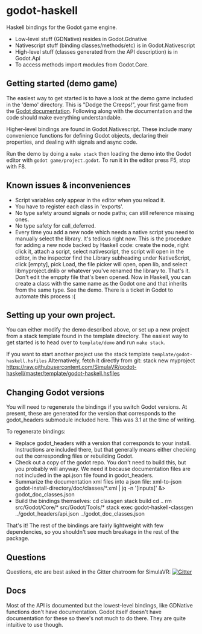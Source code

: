 # godot-haskell

Haskell bindings for the Godot game engine.
* Low-level stuff (GDNative) resides in Godot.Gdnative
* Nativescript stuff (binding classes/methods/etc) is in Godot.Nativescript
* High-level stuff (classes generated from the API description) is in Godot.Api
* To access methods import modules from Godot.Core.

## Getting started (demo game)

The easiest way to get started is to have a look at the demo game included in
the 'demo' directory. This is "Dodge the Creeps!", your first game
from the [Godot
documentation](https://docs.godotengine.org/en/3.1/getting_started/step_by_step/your_first_game.html). Following
along with the documentation and the code should make everything understandable.

Higher-level bindings are found in Godot.Nativescript. These include many
convenience functions for defining Godot objects, declaring their properties,
and dealing with signals and async code.

Run the demo by doing a `make stack` then loading the demo into the Godot editor
with `godot game/project.godot`. To run it in the editor press F5, stop with
F8.

## Known issues & inconveniences

* Script variables only appear in the editor when you reload it.
* You have to register each class in 'exports'.
* No type safety around signals or node paths; can still reference missing ones.
* No type safety for call_deferred.
* Every time you add a new node which needs a native script you need to manually
  select the library. It's tedious right now. This is the procedure for adding a
  new node backed by Haskell code: create the node, right click it, attach a
  script, select nativescript, the script will open in the editor, in the
  inspector find the Library subheading under NativeScript, click [empty], pick
  Load, the file picker will open, open lib, and select libmyproject.dnlib or
  whatever you've renamed the library to. That's it. Don't edit the emppty file
  that's been opened. Now in Haskell, you can create a class with the same name
  as the Godot one and that inherits from the same type. See the demo. There is
  a ticket in Godot to automate this process :(

## Setting up your own project.

You can either modify the demo described above, or set up a new project from a
stack template found in the template directory. The easiest way to get started
is to head over to `template/demo` and run `make stack`.

If you want to start another project use the stack template `template/godot-haskell.hsfiles`
Alternatively, fetch it directly from git:
stack new myproject https://raw.githubusercontent.com/SimulaVR/godot-haskell/master/template/godot-haskell.hsfiles

## Changing Godot versions

You will need to regenerate the bindings if you switch Godot versions. At
present, these are generated for the version that corresponds to the
godot_headers submodule included here. This was 3.1 at the time of writing.

To regenerate bindings:

* Replace godot_headers with a version that corresponds to your
  install. Instructions are included there, but that generally means either
  checking out the corresponding files or rebuilding Godot.
* Check out a copy of the godot repo. You don't need to build this, but you
  probably will anyway. We need it because documentation files are not 
  included in the api.json file found in godot_headers.
* Summarize the documentation xml files into a json file:
xml-to-json godot-install-directory/doc/classes/*.xml | jq -n '[inputs]' &> godot_doc_classes.json
* Build the bindings themselves:
cd classgen
stack build
cd ..
rm src/Godot/Core/* src/Godot/Tools/*
stack exec godot-haskell-classgen ../godot_headers/api.json ../godot_doc_classes.json

That's it! The rest of the bindings are fairly lightweight with few
dependencies, so you shouldn't see much breakage in the rest of the package.

## Questions

Questions, etc are best asked in the Gitter chatroom for SimulaVR: [![Gitter](https://badges.gitter.im/SimulaVR/Simula.svg)](https://gitter.im/SimulaVR/Simula?utm_source=badge&utm_medium=badge&utm_campaign=pr-badge)

## Docs

Most of the API is documented but the lowest-level bindings, like GDNative
functions don't have documentation. Godot itself doesn't have documentation for
these so there's not much to do there. They are quite intuitive to use though.

